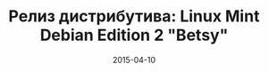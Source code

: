 ---
layout: post
title: "Релиз дистрибутива: Linux Mint Debian Edition 2 \"Betsy\""
date: 2015-04-10   
---
